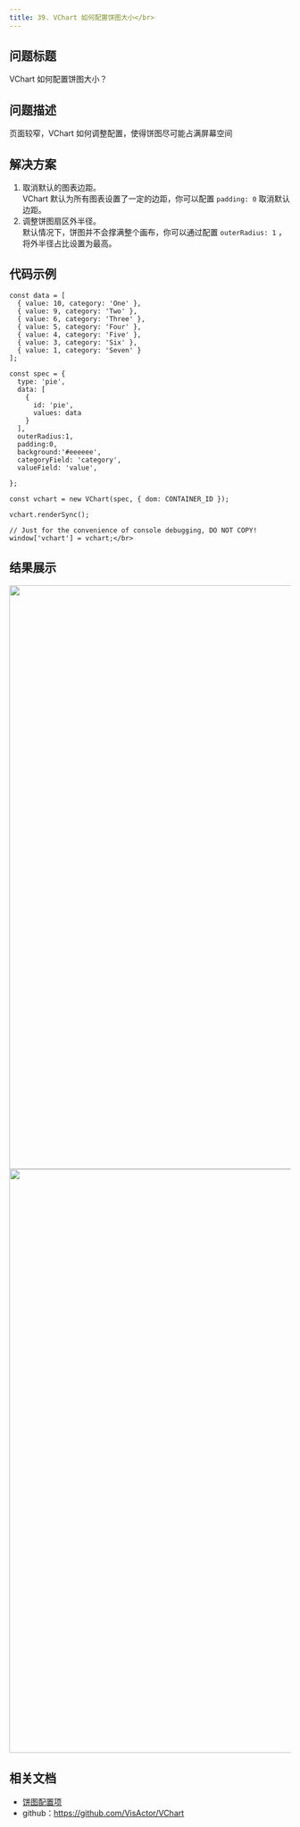 ```yaml
---
title: 39. VChart 如何配置饼图大小</br>
---
```

## 问题标题

 VChart 如何配置饼图大小？</br>


## 问题描述

页面较窄，VChart 如何调整配置，使得饼图尽可能占满屏幕空间</br>


## 解决方案

1. 取消默认的图表边距。</br>
VChart 默认为所有图表设置了一定的边距，你可以配置 `padding: 0` 取消默认边距。</br>
1. 调整饼图扇区外半径。</br>
默认情况下，饼图并不会撑满整个画布，你可以通过配置 `outerRadius: 1` ，将外半径占比设置为最高。</br>


## 代码示例 

```
const data = [
  { value: 10, category: 'One' },
  { value: 9, category: 'Two' },
  { value: 6, category: 'Three' },
  { value: 5, category: 'Four' },
  { value: 4, category: 'Five' },
  { value: 3, category: 'Six' },
  { value: 1, category: 'Seven' }
];

const spec = {
  type: 'pie',
  data: [
    {
      id: 'pie',
      values: data
    }
  ],
  outerRadius:1,
  padding:0,
  background:'#eeeeee',
  categoryField: 'category',
  valueField: 'value',
  
};

const vchart = new VChart(spec, { dom: CONTAINER_ID });

vchart.renderSync();

// Just for the convenience of console debugging, DO NOT COPY!
window['vchart'] = vchart;</br>
```


## 结果展示

<img src='https://cdn.jsdelivr.net/gh/xuanhun/articles/visactor/img/LiJHb2VCzoHABdxL5NvccgYknzg.gif' alt='' width='1677' height='1044'>

<img src='https://cdn.jsdelivr.net/gh/xuanhun/articles/visactor/img/L3irbGIlfoGvsFxXQ0tcqZyxnqc.gif' alt='' width='1677' height='1044'>

## 相关文档

*  [饼图配置项](https%3A%2F%2Fvisactor.io%2Fvchart%2Foption%2FpieChart%23outerRadius)</br>
*  github：https://github.com/VisActor/VChart</br>

